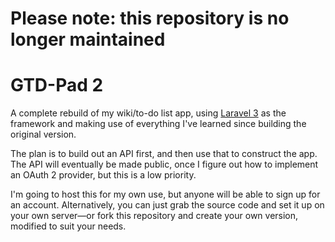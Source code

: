 # Please note: this repository is no longer maintained

# GTD-Pad 2

A complete rebuild of my wiki/to-do list app, using [Laravel 3](https://github.com/laravel) as the framework and making use of everything I've learned since building the original version.

The plan is to build out an API first, and then use that to construct the app. The API will eventually be made public, once I figure out how to implement an OAuth 2 provider, but this is a low priority.

I'm going to host this for my own use, but anyone will be able to sign up for an account. Alternatively, you can just grab the source code and set it up on your own server—or fork this repository and create your own version, modified to suit your needs.

